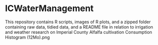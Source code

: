 # ICWaterManagement
This repository contains R scripts, images of R plots, and a zipped folder containing raw data, tidied data, and a README file in relation to irrigation and weather research on Imperial County Alfalfa cultivation
Consumption Histogram (12Mo).png
